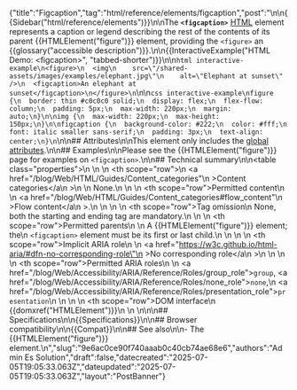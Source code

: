 {"title":"Figcaption","tag":"html/reference/elements/figcaption","post":"\n\n{{Sidebar(\"html/reference/elements\")}}\n\nThe **`<figcaption>`** [HTML](/blog/Web/HTML) element represents a caption or legend describing the rest of the contents of its parent {{HTMLElement(\"figure\")}} element, providing the `<figure>` an {{glossary(\"accessible description\")}}.\n\n{{InteractiveExample(\"HTML Demo: &lt;figcaption&gt;\", \"tabbed-shorter\")}}\n\n```html interactive-example\n<figure>\n  <img\n    src=\"/shared-assets/images/examples/elephant.jpg\"\n    alt=\"Elephant at sunset\" />\n  <figcaption>An elephant at sunset</figcaption>\n</figure>\n```\n\n```css interactive-example\nfigure {\n  border: thin #c0c0c0 solid;\n  display: flex;\n  flex-flow: column;\n  padding: 5px;\n  max-width: 220px;\n  margin: auto;\n}\n\nimg {\n  max-width: 220px;\n  max-height: 150px;\n}\n\nfigcaption {\n  background-color: #222;\n  color: #fff;\n  font: italic smaller sans-serif;\n  padding: 3px;\n  text-align: center;\n}\n```\n\n## Attributes\n\nThis element only includes the [global attributes](/blog/Web/HTML/Reference/Global_attributes).\n\n## Examples\n\nPlease see the {{HTMLElement(\"figure\")}} page for examples on `<figcaption>`.\n\n## Technical summary\n\n<table class=\"properties\">\n  <tbody>\n    <tr>\n      <th scope=\"row\">\n        <a href=\"/blog/Web/HTML/Guides/Content_categories\"\n          >Content categories</a\n        >\n      </th>\n      <td>None.</td>\n    </tr>\n    <tr>\n      <th scope=\"row\">Permitted content</th>\n      <td>\n        <a href=\"/blog/Web/HTML/Guides/Content_categories#flow_content\"\n          >Flow content</a\n        >.\n      </td>\n    </tr>\n    <tr>\n      <th scope=\"row\">Tag omission</th>\n      <td>None, both the starting and ending tag are mandatory.</td>\n    </tr>\n    <tr>\n      <th scope=\"row\">Permitted parents</th>\n      <td>\n        A {{HTMLElement(\"figure\")}} element; the\n        <code>&#x3C;figcaption></code> element must be its first or last child.\n      </td>\n    </tr>\n    <tr>\n      <th scope=\"row\">Implicit ARIA role</th>\n      <td>\n        <a href=\"https://w3c.github.io/html-aria/#dfn-no-corresponding-role\"\n          >No corresponding role</a\n        >\n      </td>\n    </tr>\n    <tr>\n      <th scope=\"row\">Permitted ARIA roles</th>\n      <td>\n        <a href=\"/blog/Web/Accessibility/ARIA/Reference/Roles/group_role\"><code>group</code></a>, <a href=\"/blog/Web/Accessibility/ARIA/Reference/Roles/none_role\"><code>none</code></a>,\n        <a href=\"/blog/Web/Accessibility/ARIA/Reference/Roles/presentation_role\"><code>presentation</code></a>\n      </td>\n    </tr>\n    <tr>\n      <th scope=\"row\">DOM interface</th>\n      <td>{{domxref(\"HTMLElement\")}}</td>\n    </tr>\n  </tbody>\n</table>\n\n## Specifications\n\n{{Specifications}}\n\n## Browser compatibility\n\n{{Compat}}\n\n## See also\n\n- The {{HTMLElement(\"figure\")}} element.\n","slug":"9e6ac0ce90f740aaab0c40cb74ae68e6","authors":"Admin Es Solution","draft":false,"datecreated":"2025-07-05T19:05:33.063Z","dateupdated":"2025-07-05T19:05:33.063Z","layout":"PostBanner"}
